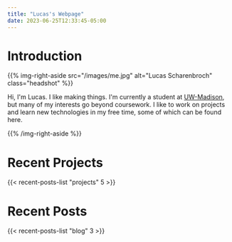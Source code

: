 ```yaml
---
title: "Lucas's Webpage"
date: 2023-06-25T12:33:45-05:00
---
```

# Introduction

{{% img-right-aside src="/images/me.jpg" alt="Lucas Scharenbroch" class="headshot" %}}

Hi, I'm Lucas. I like making things. I'm currently a student at [UW-Madison](https://en.wikipedia.org/wiki/University_of_Wisconsin%E2%80%93Madison), but many of my interests go beyond coursework. I like to work on projects and learn new technologies in my free time, some of which can be found here.

{{% /img-right-aside %}}

# Recent Projects

{{< recent-posts-list "projects" 5 >}}

# Recent Posts

{{< recent-posts-list "blog" 3 >}}
